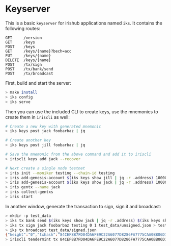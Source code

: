 # Keyserver

This is a basic `keyserver` for irishub applications named `iks`. It contains the following routes:

```
GET     /version
GET     /keys
POST    /keys
GET     /keys/{name}?bech=acc
PUT     /keys/{name}
DELETE  /keys/{name}
POST    /tx/sign
POST    /tx/bank/send
POST    /tx/broadcast
```

First, build and start the server:

```bash
> make install
> iks config
> iks serve
```

Then you can use the included CLI to create keys, use the mnemonics to create them in `iriscli` as well:

```bash
# Create a new key with generated mnemonic
> iks keys post jack foobarbaz | jq

# Create another key
> iks keys post jill foobarbaz | jq

# Save the mnemonic from the above command and add it to iriscli
> iriscli keys add jack --recover

# Next create a single node testnet
> iris init --moniker testing --chain-id testing
> iris add-genesis-account $(iks keys show jill | jq -r .address) 10000000000iris
> iris add-genesis-account $(iks keys show jack | jq -r .address) 100000000iris
> iris gentx --name jack
> iris collect-gentxs
> iris start
```

In another window, generate the transaction to sign, sign it and broadcast:
```bash
> mkdir -p test_data
> iks tx bank send $(iks keys show jack | jq -r .address) $(iks keys show jill | jq -r .address) 10000iris testing "memo" 1iris > test_data/unsigned.json
> iks tx sign jack foobarbaz testing 0 1 test_data/unsigned.json > test_data/signed.json
> iks tx broadcast test_data/signed.json
{"height":"0","txhash":"84CEF8B7FD04DA6FE9C22A6077D8286FA7775CAA0BB06D1D875AE9527A3D15CB"}
> iriscli tendermint tx 84CEF8B7FD04DA6FE9C22A6077D8286FA7775CAA0BB06D1D875AE9527A3D15CB --trust-node
```
